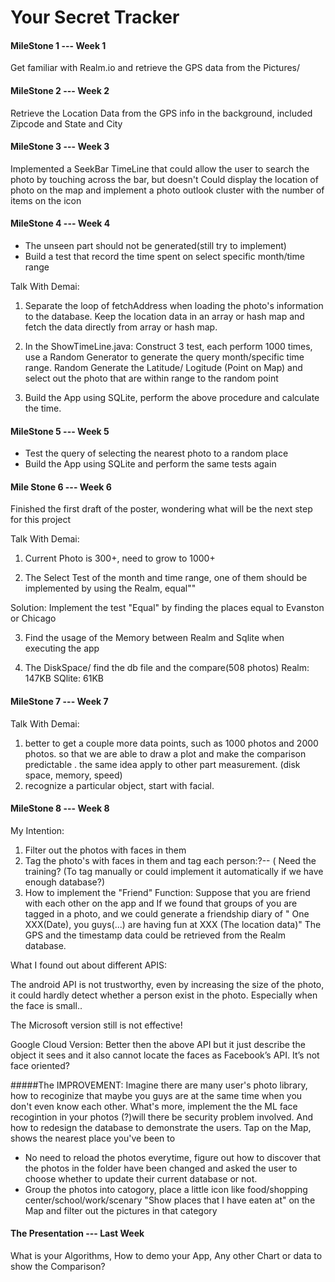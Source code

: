 # Your Secret Tracker

#### MileStone 1 --- Week 1 
Get familiar with Realm.io and retrieve the GPS data from the Pictures/

#### MileStone 2 --- Week 2
Retrieve the Location Data from the GPS info in the background, included Zipcode and State and City

#### MileStone 3 --- Week 3 

Implemented a SeekBar TimeLine that could allow the user to search the photo by touching across the bar, but doesn't 
Could display the location of photo on the map and implement a photo outlook cluster with the number of items on the icon

#### MileStone 4 --- Week 4 
- The unseen part should not be generated(still try to implement)
- Build a test that record the time spent on select specific month/time range

Talk With Demai:

1. Separate the loop of fetchAddress when loading the photo's information to the database. Keep the location data in an array or hash map and fetch the data directly from array or hash map.

2. In the ShowTimeLine.java: Construct 3 test, each perform 1000 times, use a Random Generator to generate the query month/specific time range. Random Generate the Latitude/ Logitude (Point on Map) and select out the photo that are within range to the random point

3. Build the App using SQLite, perform the above procedure and calculate the time.

#### MileStone 5 --- Week 5 

- Test the query of selecting the nearest photo to a random place 
- Build the App using SQLite and perform the same tests again

#### Mile Stone 6 --- Week 6
Finished the first draft of the poster, wondering what will be the next step for this project 

Talk With Demai:

1. Current Photo is 300+, need to grow to 1000+

2. The Select Test of the month and time range, one of them should be implemented by using the Realm, equal""

Solution: Implement the test "Equal" by finding the places equal to Evanston or Chicago

3. Find the usage of the Memory between Realm and Sqlite when executing the app

4. The DiskSpace/ find the db file and the compare(508 photos)
Realm: 147KB  SQlite: 61KB

#### MileStone 7 --- Week 7 

Talk With Demai: 

1. better to get a couple more data points, such as 1000 photos and 2000 photos. so that we are able to draw a plot and make the comparison  predictable . the same idea apply to other part measurement. (disk space, memory, speed)
2. recognize a particular object, start with facial.

#### MileStone 8 --- Week 8

My Intention:
1. Filter out the photos with faces in them 
2. Tag the photo's with faces in them and tag each person:?-- ( Need the training? (To tag manually or could implement it automatically if we have enough database?)
3. How to implement the "Friend" Function:
Suppose that you are friend with each other on the app and If we found that groups of you are tagged in a photo, and we could generate a friendship diary of " One XXX(Date),  you guys(...) are having fun at XXX (The location data)" The GPS and the timestamp data could be retrieved from the Realm database.

What I found out about different APIS:

The android API is not trustworthy, even by increasing the size of the photo, it could hardly detect whether a person exist in the photo. Especially when the face is small.. 

The Microsoft version still is not effective!

Google Cloud Version: Better then the above API but it just describe the object it sees and it also cannot locate the faces as Facebook’s API. It’s not face oriented?

#####The IMPROVEMENT: 
Imagine there are many user's photo library, how to recoginize that maybe you guys are at the same time when
you don't even know each other. What's more, implement the the ML face recogintion in your photos (?)will there be security problem involved. And how to redesign the database to demonstrate the users. 
Tap on the Map, shows the nearest place you've been to 
- No need to reload the photos everytime, figure out how to discover that the photos in the folder have been changed and asked 
the user to choose whether to update their current database or not. 
- Group the photos into catogory, place a little icon like food/shopping center/school/work/scenary 
"Show places that I have eaten at" on the Map and filter out the pictures in that category 

#### The Presentation --- Last Week
What is your Algorithms, How to demo your App, Any other Chart or data to show the Comparison?
